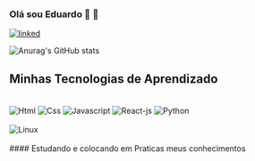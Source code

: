 

### Olá sou Eduardo  🙂 👋

[![linked](https://img.shields.io/badge/LinkedIn-0077B5?style=for-the-badge&logo=linkedin&logoColor=white)](www.linkedin.com/in/EduardoSantos2020)

![Anurag's GitHub stats](https://github-readme-stats.vercel.app/api?username=EduardoSantos-2020&show_icons=true&theme=dark)

## Minhas Tecnologias de Aprendizado
<br>
<div style='diplay:inline-block'>
<img align='center' alt=Html src="https://icongr.am/devicon/html5-original.svg?s?size=60&color=currentColor"/>

<img align='center' alt=Css src="https://icongr.am/devicon/css3-original-wordmark.svg??size=60&color=currentColor"/>

<img align='center' alt=Javascript src="https://icongr.am/devicon/javascript-original.svg??size=60&color=currentColor"/>

<img align='center' alt=React-js src="https://icongr.am/devicon/react-original-wordmark.svg??size=60&color=currentColor"/>

<img align='center' alt=Python src="https://icongr.am/devicon/python-original.svg??size=60&color=currentColor"/>
<br><br>
<img align='center' alt=Linux src="https://icongr.am/devicon/linux-original.svg??size=60&color=currentColor"/>
</div>
</br>
#### Estudando e colocando em Praticas meus conhecimentos
